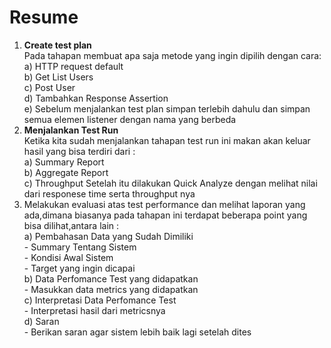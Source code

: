 # Resume
1) **Create test plan** 
<br>Pada tahapan membuat apa saja metode yang ingin dipilih dengan cara:
<br>a) HTTP request default
<br>b) Get List Users
<br>c) Post User
<br>d) Tambahkan Response Assertion
<br>e) Sebelum menjalankan test plan simpan terlebih dahulu dan simpan semua elemen listener dengan nama yang berbeda
2) **Menjalankan Test Run** 
<br>Ketika kita sudah menjalankan tahapan test run ini makan akan keluar hasil yang bisa terdiri dari :
<br>a) Summary Report
<br>b) Aggregate Report
<br>c) Throughput
Setelah itu dilakukan Quick Analyze dengan melihat nilai dari responese time serta throughput nya
3) Melakukan evaluasi atas test performance dan melihat laporan yang ada,dimana biasanya pada tahapan ini terdapat beberapa point yang bisa dilihat,antara lain :
<br>a) Pembahasan Data yang Sudah Dimiliki
<br>- Summary Tentang Sistem
<br>- Kondisi Awal Sistem
<br>- Target yang ingin dicapai
<br>b) Data Perfomance Test yang didapatkan
<br>- Masukkan data metrics yang didapatkan
<br>c) Interpretasi Data Perfomance Test
<br>- Interpretasi hasil dari metricsnya 
<br>d) Saran
<br>- Berikan saran agar sistem lebih baik lagi setelah dites
